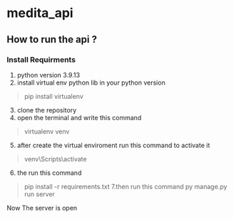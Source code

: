 # medita_api

## How to run the api ?
### Install Requirments


1. python version 3.9.13
2. install virtual env python lib in your python version
> pip install virtualenv
3. clone the repository
4. open the terminal and write this command
> virtualenv venv
5. after create the virtual enviroment run this command to activate it
> venv\Scripts\activate
6. the run this command
> pip install -r requirements.txt
7.then run this command 
> py manage.py run server

Now The server is open
